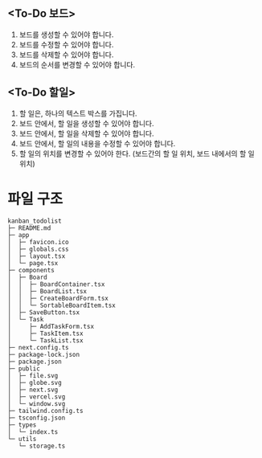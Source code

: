 ## <To-Do 보드>

1. 보드를 생성할 수 있어야 합니다.
2. 보드를 수정할 수 있어야 합니다.
3. 보드를 삭제할 수 있어야 합니다.
4. 보드의 순서를 변경할 수 있어야 합니다.

## <To-Do 할일>

1. 할 일은, 하나의 텍스트 박스를 가집니다.
2. 보드 안에서, 할 일을 생성할 수 있어야 합니다.
3. 보드 안에서, 할 일을 삭제할 수 있어야 합니다.
4. 보드 안에서, 할 일의 내용을 수정할 수 있어야 합니다.
5. 할 일의 위치를 변경할 수 있어야 한다. (보드간의 할 일 위치, 보드 내에서의 할 일 위치)

# 파일 구조

```
kanban_todolist
├─ README.md
├─ app
│  ├─ favicon.ico
│  ├─ globals.css
│  ├─ layout.tsx
│  └─ page.tsx
├─ components
│  ├─ Board
│  │  ├─ BoardContainer.tsx
│  │  ├─ BoardList.tsx
│  │  ├─ CreateBoardForm.tsx
│  │  └─ SortableBoardItem.tsx
│  ├─ SaveButton.tsx
│  └─ Task
│     ├─ AddTaskForm.tsx
│     ├─ TaskItem.tsx
│     └─ TaskList.tsx
├─ next.config.ts
├─ package-lock.json
├─ package.json
├─ public
│  ├─ file.svg
│  ├─ globe.svg
│  ├─ next.svg
│  ├─ vercel.svg
│  └─ window.svg
├─ tailwind.config.ts
├─ tsconfig.json
├─ types
│  └─ index.ts
└─ utils
   └─ storage.ts

```
